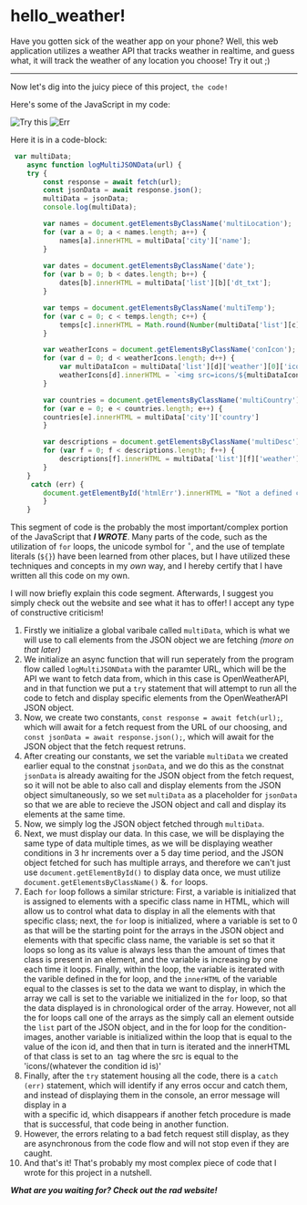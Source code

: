 # hello_weather!
Have you gotten sick of the weather app on your phone? Well, this web application utilizes a weather API that tracks weather in realtime, and guess what, it will track the weather of any location you choose! Try it out ;)

---
Now let's dig into the juicy piece of this project, `the code!`

Here's some of the JavaScript in my code:

![Try this](code_explained/code_err.png)
![Err](code_explained/code_try.png)

Here it is in a code-block:

```javascript
 var multiData;
    async function logMultiJSONData(url) {
    try {
        const response = await fetch(url);
        const jsonData = await response.json();
        multiData = jsonData;
        console.log(multiData);

        var names = document.getElementsByClassName('multiLocation');
        for (var a = 0; a < names.length; a++) {
            names[a].innerHTML = multiData['city']['name'];
        }
        
        var dates = document.getElementsByClassName('date');
        for (var b = 0; b < dates.length; b++) {
            dates[b].innerHTML = multiData['list'][b]['dt_txt'];
        }

        var temps = document.getElementsByClassName('multiTemp');
        for (var c = 0; c < temps.length; c++) {
            temps[c].innerHTML = Math.round(Number(multiData['list'][c]['main']['temp'])) + '\u00B0'; // Code for unicode character (\u00B0) for degrees from http://gdichicago.com/courses/gdi-featured-js-intro/homework.html#:~:text=Unicode%20Characters%3A%20To%20print%20the,character%20for%20the%20degress%20symbol.
        }

        var weatherIcons = document.getElementsByClassName('conIcon');
        for (var d = 0; d < weatherIcons.length; d++) {
            var multiDataIcon = multiData['list'][d]['weather'][0]['icon'];
            weatherIcons[d].innerHTML = `<img src=icons/${multiDataIcon}.png>`
        }

        var countries = document.getElementsByClassName('multiCountry');
        for (var e = 0; e < countries.length; e++) {
        countries[e].innerHTML = multiData['city']['country']
        }

        var descriptions = document.getElementsByClassName('multiDesc');
        for (var f = 0; f < descriptions.length; f++) {
            descriptions[f].innerHTML = multiData['list'][f]['weather'][0]['main']
        }
    }
     catch (err) {
        document.getElementById('htmlErr').innerHTML = "Not a defined city, try again."
        }
    }
```

This segment of code is the probably the most important/complex portion of the JavaScript that ***I WROTE***. Many parts of the code, such as the utilization of `for` loops, the unicode symbol for `˚`, and the use of template literals (`${}`) have been learned from other places, but I have utilized these techniques and concepts in my *own* way, and I hereby certify that I have written all this code on my own.

I will now briefly explain this code segment. Afterwards, I suggest you simply check out the website and see what it has to offer! I accept any type of constructive criticism!

1. Firstly we initialize a global varibale called `multiData`, which is what we will use to call elements from the JSON object we are fetching *(more on that later)*
2. We initialize an async function that will run seperately from the program flow called `logMultiJSONData` with the paramter URL, which will be the API we want to fetch data from, which in this case is OpenWeatherAPI, and in that function we put a `try` statement that will attempt to run all the code to fetch and display specific elements from the OpenWeatherAPI JSON object.
3. Now, we create two constants, `const response = await fetch(url);`, which will await for a fetch request from the URL of our choosing, and `const jsonData = await response.json();`, which will await for the JSON object that the fetch request retruns.
4. After creating our constants, we set the variable `multiData` we created earlier equal to the constnat `jsonData`, and we do this as the constnat `jsonData` is already awaiting for the JSON object from the fetch request, so it will not be able to also call and display elements from the JSON object simultaneously, so we set `multiData` as a placeholder for `jsonData` so that we are able to recieve the JSON object and call and display its elements at the same time.
5. Now, we simply log the JSON object fetched through `multiData`.
6. Next, we must display our data. In this case, we will be displaying the same type of data multiple times, as we will be displaying weather conditions in 3 hr increments over a 5 day time period, and the JSON object fetched for such has multiple arrays, and therefore we can't just use `document.getElementById()` to display data once, we must utilize `document.getElementsByClassName()` &. `for` loops.
7. Each `for` loop follows a similar stricture: First, a variable is initialized that is assigned to elements with a specific class name in HTML, which will allow us to control what data to display in all the elements with that specific class; next, the `for` loop is initialized, where a variable is set to 0 as that will be the starting point for the arrays in the JSON object and elements with that specific class name, the variable is set so that it loops so long as its value is always less than the amount of times that class is present in an element, and the variable is increasing by one each time it loops. Finally, within the loop, the variable is iterated with the varible defined in the for loop, and the `innerHTML` of the variable equal to the classes is set to the data we want to display, in which the array we call is set to the variable we initialized in the `for` loop, so that the data displayed is in chronological order of the array. However, not all the for loops call one of the arrays as the simply call an element outside the `list` part of the JSON object, and in the for loop for the condition-images, another variable is initialized within the loop that is equal to the value of the icon id, and then that in turn is iterated and the innerHTML of that class is set to an <img> tag where the src is equal to the 'icons/(whatever the condition id is)'
8. Finally, after the `try` statement housing all the code, there is a `catch (err)` statement, which will identify if any erros occur and catch them, and instead of displaying them in the console, an error message will display in a <div> with a specific id, which disappears if another fetch procedure is made that is successful, that code being in another function.
9. However, the errors relating to a bad fetch request still display, as they are asynchronous from the code flow and will not stop even if they are caught.
10. And that's it! That's probably my most complex piece of code that I wrote for this project in a nutshell.

***What are you waiting for? Check out the rad website!***


[^1]: [I've made this reference before! You gotta find it for yourslef ;)](https://mg8mer.github.io/ammans-best-restaurants/)

